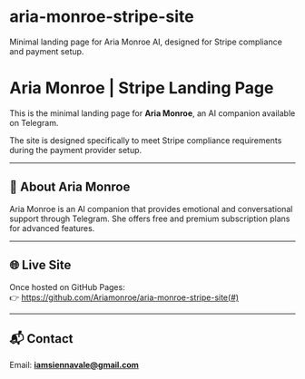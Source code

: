 # aria-monroe-stripe-site
Minimal landing page for Aria Monroe AI, designed for Stripe compliance and payment setup.

# Aria Monroe | Stripe Landing Page

This is the minimal landing page for **Aria Monroe**, an AI companion available on Telegram.  

The site is designed specifically to meet Stripe compliance requirements during the payment provider setup.

---

## 📌 About Aria Monroe
Aria Monroe is an AI companion that provides emotional and conversational support through Telegram. She offers free and premium subscription plans for advanced features.

---

## 🌐 Live Site
Once hosted on GitHub Pages:  
👉 https://github.com/Ariamonroe/aria-monroe-stripe-site(#)  

---

## 📬 Contact
Email: **iamsiennavale@gmail.com**

